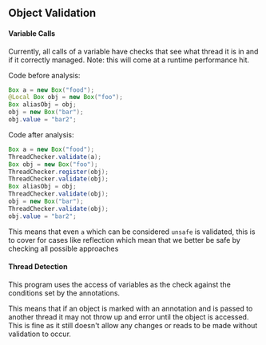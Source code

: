 ## Object Validation
#### Variable Calls
Currently, all calls of a variable have checks that see what thread it is in and if it correctly managed.
Note: this will come at a runtime performance hit.

Code before analysis:
```java
Box a = new Box("food");
@Local Box obj = new Box("foo");
Box aliasObj = obj;
obj = new Box("bar");
obj.value = "bar2";
```

Code after analysis:
```java
Box a = new Box("food");
ThreadChecker.validate(a);
Box obj = new Box("foo");
ThreadChecker.register(obj);
ThreadChecker.validate(obj);
Box aliasObj = obj;
ThreadChecker.validate(obj);
obj = new Box("bar");
ThreadChecker.validate(obj);
obj.value = "bar2";
```

This means that even `a` which can be considered `unsafe` is validated, this is to cover for cases like reflection which mean that we better be safe by checking all possible approaches

#### Thread Detection
This program uses the access of variables as the check against the conditions set by the annotations.

This means that if an object is marked with an annotation and is passed to another thread it may not throw up and error until the object is accessed. This is fine as it still doesn't allow any changes or reads to be made without validation to occur.
